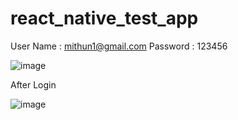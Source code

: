 # react_native_test_app

User Name : mithun1@gmail.com
Password : 123456

![image](https://user-images.githubusercontent.com/22387175/182077229-412de3d4-d38c-474e-b9cb-5ba3983c5461.png)


After Login

![image](https://user-images.githubusercontent.com/22387175/182077325-d09d3dc2-49ae-4ae5-9ea2-9c97728fdc20.png)
